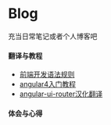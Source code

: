 # Blog
充当日常笔记或者个人博客吧

#### 翻译与教程

* [前端开发语法规则](https://github.com/MisterChangRay/Blog/blob/master/article/front-end-encoding-style.md)
* [angular4入门教程](https://github.com/MisterChangRay/Blog/blob/master/learn-angular2/learn-angular2.md) 
* [angular-ui-router汉化翻译](https://github.com/MisterChangRay/Blog/blob/master/angular-ui-router-zhCn/angular-ui-router.md)

#### 体会与心得


